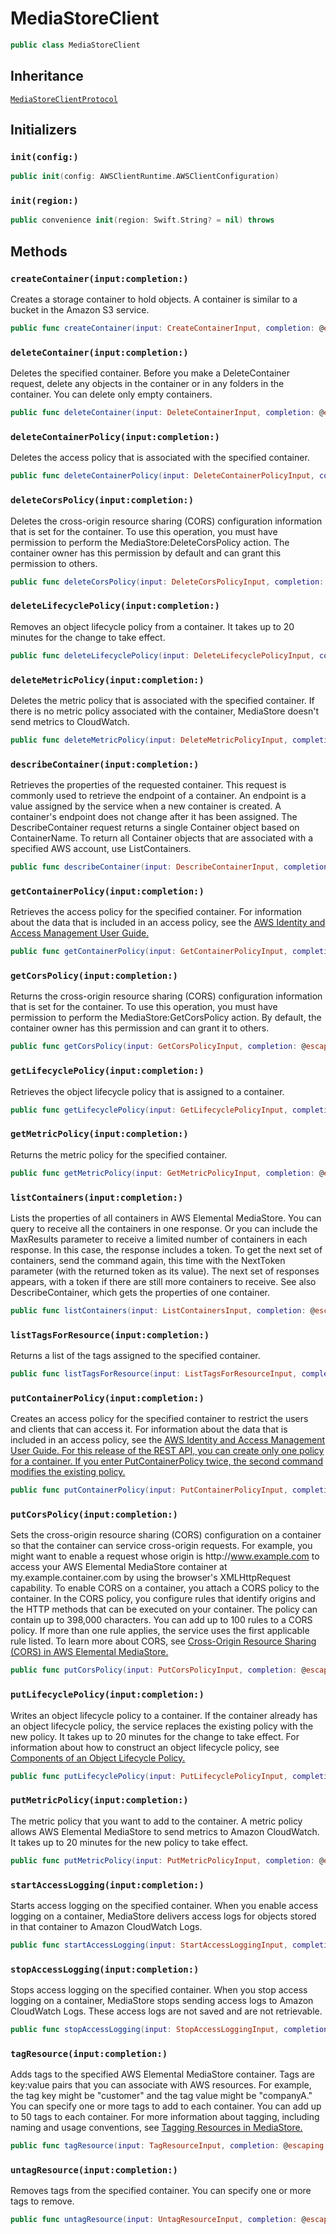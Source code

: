 # MediaStoreClient

``` swift
public class MediaStoreClient 
```

## Inheritance

[`MediaStoreClientProtocol`](/aws-sdk-swift/reference/0.x/AWSMediaStore/MediaStoreClientProtocol)

## Initializers

### `init(config:)`

``` swift
public init(config: AWSClientRuntime.AWSClientConfiguration) 
```

### `init(region:)`

``` swift
public convenience init(region: Swift.String? = nil) throws 
```

## Methods

### `createContainer(input:completion:)`

Creates a storage container to hold objects. A container is similar to a bucket in
the Amazon S3 service.

``` swift
public func createContainer(input: CreateContainerInput, completion: @escaping (ClientRuntime.SdkResult<CreateContainerOutputResponse, CreateContainerOutputError>) -> Void)
```

### `deleteContainer(input:completion:)`

Deletes the specified container. Before you make a DeleteContainer
request, delete any objects in the container or in any folders in the container. You can
delete only empty containers.

``` swift
public func deleteContainer(input: DeleteContainerInput, completion: @escaping (ClientRuntime.SdkResult<DeleteContainerOutputResponse, DeleteContainerOutputError>) -> Void)
```

### `deleteContainerPolicy(input:completion:)`

Deletes the access policy that is associated with the specified container.

``` swift
public func deleteContainerPolicy(input: DeleteContainerPolicyInput, completion: @escaping (ClientRuntime.SdkResult<DeleteContainerPolicyOutputResponse, DeleteContainerPolicyOutputError>) -> Void)
```

### `deleteCorsPolicy(input:completion:)`

Deletes the cross-origin resource sharing (CORS) configuration information that is
set for the container.
To use this operation, you must have permission to perform the
MediaStore:​DeleteCorsPolicy action. The container owner has this permission
by default and can grant this permission to others.

``` swift
public func deleteCorsPolicy(input: DeleteCorsPolicyInput, completion: @escaping (ClientRuntime.SdkResult<DeleteCorsPolicyOutputResponse, DeleteCorsPolicyOutputError>) -> Void)
```

### `deleteLifecyclePolicy(input:completion:)`

Removes an object lifecycle policy from a container. It takes up to 20 minutes for the change to take effect.

``` swift
public func deleteLifecyclePolicy(input: DeleteLifecyclePolicyInput, completion: @escaping (ClientRuntime.SdkResult<DeleteLifecyclePolicyOutputResponse, DeleteLifecyclePolicyOutputError>) -> Void)
```

### `deleteMetricPolicy(input:completion:)`

Deletes the metric policy that is associated with the specified container. If there is no metric policy associated with the container, MediaStore doesn't send metrics to CloudWatch.

``` swift
public func deleteMetricPolicy(input: DeleteMetricPolicyInput, completion: @escaping (ClientRuntime.SdkResult<DeleteMetricPolicyOutputResponse, DeleteMetricPolicyOutputError>) -> Void)
```

### `describeContainer(input:completion:)`

Retrieves the properties of the requested container. This request is commonly used to
retrieve the endpoint of a container. An endpoint is a value assigned by the service when a
new container is created. A container's endpoint does not change after it has been
assigned. The DescribeContainer request returns a single
Container object based on ContainerName. To return all
Container objects that are associated with a specified AWS account, use
ListContainers.

``` swift
public func describeContainer(input: DescribeContainerInput, completion: @escaping (ClientRuntime.SdkResult<DescribeContainerOutputResponse, DescribeContainerOutputError>) -> Void)
```

### `getContainerPolicy(input:completion:)`

Retrieves the access policy for the specified container. For information about the
data that is included in an access policy, see the <a href="https:​//aws.amazon.com/documentation/iam/">AWS Identity and Access Management User
Guide.

``` swift
public func getContainerPolicy(input: GetContainerPolicyInput, completion: @escaping (ClientRuntime.SdkResult<GetContainerPolicyOutputResponse, GetContainerPolicyOutputError>) -> Void)
```

### `getCorsPolicy(input:completion:)`

Returns the cross-origin resource sharing (CORS) configuration information that is
set for the container.
To use this operation, you must have permission to perform the
MediaStore:​GetCorsPolicy action. By default, the container owner has this
permission and can grant it to others.

``` swift
public func getCorsPolicy(input: GetCorsPolicyInput, completion: @escaping (ClientRuntime.SdkResult<GetCorsPolicyOutputResponse, GetCorsPolicyOutputError>) -> Void)
```

### `getLifecyclePolicy(input:completion:)`

Retrieves the object lifecycle policy that is assigned to a container.

``` swift
public func getLifecyclePolicy(input: GetLifecyclePolicyInput, completion: @escaping (ClientRuntime.SdkResult<GetLifecyclePolicyOutputResponse, GetLifecyclePolicyOutputError>) -> Void)
```

### `getMetricPolicy(input:completion:)`

Returns the metric policy for the specified container.

``` swift
public func getMetricPolicy(input: GetMetricPolicyInput, completion: @escaping (ClientRuntime.SdkResult<GetMetricPolicyOutputResponse, GetMetricPolicyOutputError>) -> Void)
```

### `listContainers(input:completion:)`

Lists the properties of all containers in AWS Elemental MediaStore.
You can query to receive all the containers in one response. Or you can include the
MaxResults parameter to receive a limited number of containers in each
response. In this case, the response includes a token. To get the next set of containers,
send the command again, this time with the NextToken parameter (with the
returned token as its value). The next set of responses appears, with a token if there are
still more containers to receive.
See also DescribeContainer, which gets the properties of one
container.

``` swift
public func listContainers(input: ListContainersInput, completion: @escaping (ClientRuntime.SdkResult<ListContainersOutputResponse, ListContainersOutputError>) -> Void)
```

### `listTagsForResource(input:completion:)`

Returns a list of the tags assigned to the specified container.

``` swift
public func listTagsForResource(input: ListTagsForResourceInput, completion: @escaping (ClientRuntime.SdkResult<ListTagsForResourceOutputResponse, ListTagsForResourceOutputError>) -> Void)
```

### `putContainerPolicy(input:completion:)`

Creates an access policy for the specified container to restrict the users and
clients that can access it. For information about the data that is included in an access
policy, see the <a href="https:​//aws.amazon.com/documentation/iam/">AWS Identity and
Access Management User Guide.
For this release of the REST API, you can create only one policy for a container. If
you enter PutContainerPolicy twice, the second command modifies the existing
policy.

``` swift
public func putContainerPolicy(input: PutContainerPolicyInput, completion: @escaping (ClientRuntime.SdkResult<PutContainerPolicyOutputResponse, PutContainerPolicyOutputError>) -> Void)
```

### `putCorsPolicy(input:completion:)`

Sets the cross-origin resource sharing (CORS) configuration on a container so that
the container can service cross-origin requests. For example, you might want to enable a
request whose origin is http:​//www.example.com to access your AWS Elemental MediaStore
container at my.example.container.com by using the browser's XMLHttpRequest
capability.
To enable CORS on a container, you attach a CORS policy to the container. In the CORS
policy, you configure rules that identify origins and the HTTP methods that can be executed
on your container. The policy can contain up to 398,000 characters. You can add up to 100
rules to a CORS policy. If more than one rule applies, the service uses the first
applicable rule listed.
To learn more about CORS, see <a href="https:​//docs.aws.amazon.com/mediastore/latest/ug/cors-policy.html">Cross-Origin Resource Sharing (CORS) in AWS Elemental MediaStore.

``` swift
public func putCorsPolicy(input: PutCorsPolicyInput, completion: @escaping (ClientRuntime.SdkResult<PutCorsPolicyOutputResponse, PutCorsPolicyOutputError>) -> Void)
```

### `putLifecyclePolicy(input:completion:)`

Writes an object lifecycle policy to a container. If the container already has an object lifecycle policy, the service replaces the existing policy with the new policy. It takes up to 20 minutes for the change to take effect.
For information about how to construct an object lifecycle policy, see <a href="https:​//docs.aws.amazon.com/mediastore/latest/ug/policies-object-lifecycle-components.html">Components of an Object Lifecycle Policy.

``` swift
public func putLifecyclePolicy(input: PutLifecyclePolicyInput, completion: @escaping (ClientRuntime.SdkResult<PutLifecyclePolicyOutputResponse, PutLifecyclePolicyOutputError>) -> Void)
```

### `putMetricPolicy(input:completion:)`

The metric policy that you want to add to the container. A metric policy allows AWS Elemental MediaStore to send metrics to Amazon CloudWatch. It takes up to 20 minutes for the new policy to take effect.

``` swift
public func putMetricPolicy(input: PutMetricPolicyInput, completion: @escaping (ClientRuntime.SdkResult<PutMetricPolicyOutputResponse, PutMetricPolicyOutputError>) -> Void)
```

### `startAccessLogging(input:completion:)`

Starts access logging on the specified container. When you enable access logging on a container, MediaStore delivers access logs for objects stored in that container to Amazon CloudWatch Logs.

``` swift
public func startAccessLogging(input: StartAccessLoggingInput, completion: @escaping (ClientRuntime.SdkResult<StartAccessLoggingOutputResponse, StartAccessLoggingOutputError>) -> Void)
```

### `stopAccessLogging(input:completion:)`

Stops access logging on the specified container. When you stop access logging on a container, MediaStore stops sending access logs to Amazon CloudWatch Logs. These access logs are not saved and are not retrievable.

``` swift
public func stopAccessLogging(input: StopAccessLoggingInput, completion: @escaping (ClientRuntime.SdkResult<StopAccessLoggingOutputResponse, StopAccessLoggingOutputError>) -> Void)
```

### `tagResource(input:completion:)`

Adds tags to the specified AWS Elemental MediaStore container. Tags are key:​value pairs that you can associate with AWS resources. For example, the
tag key might be "customer" and the tag value might be "companyA." You can specify one or more tags to add to each container. You can add up to 50
tags to each container. For more information about tagging, including naming and usage conventions, see <a href="https:​//docs.aws.amazon.com/mediastore/latest/ug/tagging.html">Tagging Resources in MediaStore.

``` swift
public func tagResource(input: TagResourceInput, completion: @escaping (ClientRuntime.SdkResult<TagResourceOutputResponse, TagResourceOutputError>) -> Void)
```

### `untagResource(input:completion:)`

Removes tags from the specified container. You can specify one or more tags to remove.

``` swift
public func untagResource(input: UntagResourceInput, completion: @escaping (ClientRuntime.SdkResult<UntagResourceOutputResponse, UntagResourceOutputError>) -> Void)
```

